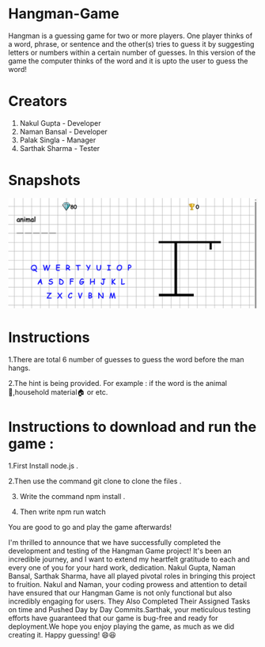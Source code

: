 # Hangman-Game

Hangman is a guessing game for two or more players. One player thinks of a word, phrase, or sentence and the other(s) tries to guess it by suggesting letters or numbers within a certain number of guesses.
In this version of the game the computer thinks of the word and it is upto the user to guess the word!

# Creators
1. Nakul Gupta - Developer
2. Naman Bansal - Developer 
3. Palak Singla - Manager 
4. Sarthak Sharma - Tester 

# Snapshots
![snapshot of the game](/static/snapshot.png)


# Instructions
1.There are total 6 number of guesses to guess the word before the man hangs.


2.The hint is being provided. For example : if the word is the animal🦁,household material🏠 or etc.

# Instructions to download and run the game :
1.First Install node.js . 

2.Then use the command git clone to clone the files .

3. Write the command npm install .

4. Then write npm run watch

You are good to go and play the game afterwards! 


I'm thrilled to announce that we have successfully completed the development and testing of the Hangman Game project! It's been an incredible journey, and I want to extend my heartfelt gratitude to each and every one of you for your hard work, dedication.
Nakul Gupta, Naman Bansal, Sarthak Sharma, have all played pivotal roles in bringing this project to fruition. Nakul and Naman, your coding prowess and attention to detail have ensured that our Hangman Game is not only functional but also incredibly engaging for users. They Also Completed Their Assigned Tasks on time and Pushed Day by Day Commits.Sarthak, your meticulous testing efforts have guaranteed that our game is bug-free and ready for deployment.We hope you enjoy playing the game, as much as we did creating it. Happy guessing! 😄😆






